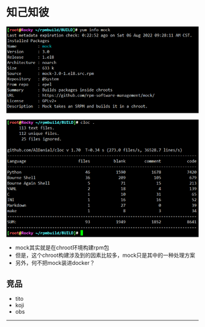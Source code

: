 # 知己知彼

![20220806_095111_44](image/20220806_095111_44.png)

![20220806_095051_74](image/20220806_095051_74.png)

* mock其实就是在chroot环境构建rpm包
* 但是，这个chroot构建涉及到的因素比较多，mock只是其中的一种处理方案
* 另外，何不把mock装进docker？

## 竞品

* tito
* koji
* obs

---

